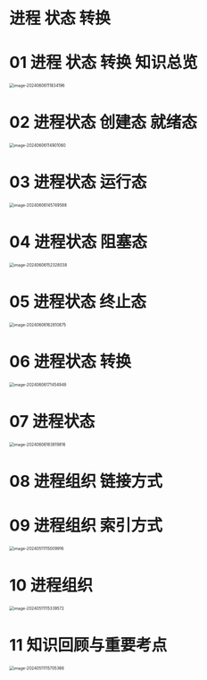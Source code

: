 # 进程 状态 转换 



# 01 进程 状态 转换 知识总览

<img src="https://cvp.oss-cn-shanghai.aliyuncs.com/picgo/202406061118404.png" alt="image-20240606111834196" style="zoom:50%;" />



# 02 进程状态 创建态 就绪态

<img src="https://cvp.oss-cn-shanghai.aliyuncs.com/picgo/202406061149259.png" alt="image-20240606114901060" style="zoom:50%;" />



# 03 进程状态 运行态

<img src="https://cvp.oss-cn-shanghai.aliyuncs.com/picgo/202406061457819.png" alt="image-20240606145749588" style="zoom:50%;" />



# 04 进程状态 阻塞态

<img src="https://cvp.oss-cn-shanghai.aliyuncs.com/picgo/202406061523282.png" alt="image-20240606152328038" style="zoom:50%;" />



# 05 进程状态 终止态

<img src="https://cvp.oss-cn-shanghai.aliyuncs.com/picgo/202406061628081.png" alt="image-20240606162810875" style="zoom:50%;" />



# 06 进程状态 转换

<img src="https://cvp.oss-cn-shanghai.aliyuncs.com/picgo/202406061714194.png" alt="image-20240606171454948" style="zoom:50%;" />



# 07 进程状态

<img src="https://cvp.oss-cn-shanghai.aliyuncs.com/picgo/202406061838115.png" alt="image-20240606183819816" style="zoom:50%;" />



# 08 进程组织 链接方式





# 09 进程组织 索引方式

<img src="https://cvp.oss-cn-shanghai.aliyuncs.com/picgo/202405111150000.png" alt="image-20240511115009916" style="zoom:50%;" />



# 10 进程组织

<img src="https://cvp.oss-cn-shanghai.aliyuncs.com/picgo/202405111153654.png" alt="image-20240511115339572" style="zoom:50%;" />



# 11 知识回顾与重要考点

<img src="https://cvp.oss-cn-shanghai.aliyuncs.com/picgo/202405111157497.png" alt="image-20240511115705366" style="zoom:50%;" />